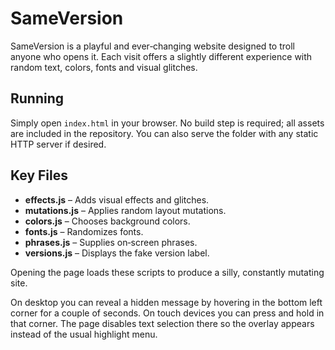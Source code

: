 # SameVersion

SameVersion is a playful and ever‑changing website designed to troll anyone who opens it. Each visit offers a slightly different experience with random text, colors, fonts and visual glitches.

## Running

Simply open `index.html` in your browser. No build step is required; all assets are included in the repository. You can also serve the folder with any static HTTP server if desired.

## Key Files

* **effects.js** – Adds visual effects and glitches.
* **mutations.js** – Applies random layout mutations.
* **colors.js** – Chooses background colors.
* **fonts.js** – Randomizes fonts.
* **phrases.js** – Supplies on‑screen phrases.
* **versions.js** – Displays the fake version label.

Opening the page loads these scripts to produce a silly, constantly mutating site.

On desktop you can reveal a hidden message by hovering in the bottom left
corner for a couple of seconds. On touch devices you can press and hold in
that corner. The page disables text selection there so the overlay appears
instead of the usual highlight menu.
